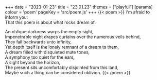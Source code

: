 +++
date = "2023-01-23"
title = "23.01.23"
themes = ["playful"]
[params]
  colour = 'poem'
  pageKey = 'src/poem.js'
+++
{{< poem >}}
I'm afraid to inform you:  
That this poem is about what rocks dream of.  
  
An oblique darkness warps the empty sight,  
Impenetrable night drapes curtains over the numerous veils behind,  
They fall backwards unto infinity,  
Yet depth itself is the lonely remnant of a dream to them,  
A dream filled with disquieted mute tones,  
A symphony too quiet for the ears,  
A sight beyond the horizon,  
The present sits uncomfortably disjointed from this land,  
Maybe such a thing can be considered oblivion.
{{< /poem >}}